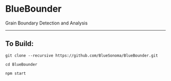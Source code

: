 # BlueBounder
Grain Boundary Detection and Analysis

---
## To Build:
`git clone --recursive https://github.com/BlueSonoma/BlueBounder.git`

`cd BlueBounder`

`npm start`
